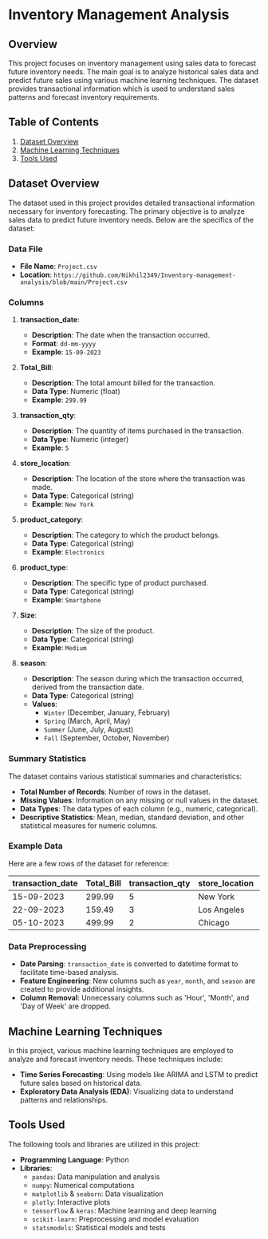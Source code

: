 # Inventory Management Analysis


## Overview

This project focuses on inventory management using sales data to forecast future inventory needs. The main goal is to analyze historical sales data and predict future sales using various machine learning techniques. The dataset provides transactional information which is used to understand sales patterns and forecast inventory requirements.

## Table of Contents

1. [Dataset Overview](#dataset-overview)
2. [Machine Learning Techniques](#machine-learning-techniques)
3. [Tools Used](#tools-used)

## Dataset Overview

The dataset used in this project provides detailed transactional information necessary for inventory forecasting. The primary objective is to analyze sales data to predict future inventory needs. Below are the specifics of the dataset:

### Data File
- **File Name**: `Project.csv`
- **Location**: `https://github.com/Nikhil2349/Inventory-management-analysis/blob/main/Project.csv`

### Columns
1. **transaction_date**: 
   - **Description**: The date when the transaction occurred.
   - **Format**: `dd-mm-yyyy`
   - **Example**: `15-09-2023`

2. **Total_Bill**: 
   - **Description**: The total amount billed for the transaction.
   - **Data Type**: Numeric (float)
   - **Example**: `299.99`

3. **transaction_qty**: 
   - **Description**: The quantity of items purchased in the transaction.
   - **Data Type**: Numeric (integer)
   - **Example**: `5`

4. **store_location**: 
   - **Description**: The location of the store where the transaction was made.
   - **Data Type**: Categorical (string)
   - **Example**: `New York`

5. **product_category**: 
   - **Description**: The category to which the product belongs.
   - **Data Type**: Categorical (string)
   - **Example**: `Electronics`

6. **product_type**: 
   - **Description**: The specific type of product purchased.
   - **Data Type**: Categorical (string)
   - **Example**: `Smartphone`

7. **Size**: 
   - **Description**: The size of the product.
   - **Data Type**: Categorical (string)
   - **Example**: `Medium`

8. **season**: 
   - **Description**: The season during which the transaction occurred, derived from the transaction date.
   - **Data Type**: Categorical (string)
   - **Values**:
     - `Winter` (December, January, February)
     - `Spring` (March, April, May)
     - `Summer` (June, July, August)
     - `Fall` (September, October, November)

### Summary Statistics
The dataset contains various statistical summaries and characteristics:
- **Total Number of Records**: Number of rows in the dataset.
- **Missing Values**: Information on any missing or null values in the dataset.
- **Data Types**: The data types of each column (e.g., numeric, categorical).
- **Descriptive Statistics**: Mean, median, standard deviation, and other statistical measures for numeric columns.

### Example Data
Here are a few rows of the dataset for reference:

| transaction_date | Total_Bill | transaction_qty | store_location | product_category | product_type | Size  | season |
|------------------|------------|-----------------|----------------|------------------|--------------|-------|--------|
| 15-09-2023       | 299.99     | 5               | New York       | Electronics      | Smartphone   | Medium| Fall   |
| 22-09-2023       | 159.49     | 3               | Los Angeles    | Apparel          | Jacket       | Large | Fall   |
| 05-10-2023       | 499.99     | 2               | Chicago        | Electronics      | Laptop       | Small | Fall   |

### Data Preprocessing
- **Date Parsing**: `transaction_date` is converted to datetime format to facilitate time-based analysis.
- **Feature Engineering**: New columns such as `year`, `month`, and `season` are created to provide additional insights.
- **Column Removal**: Unnecessary columns such as 'Hour', 'Month', and 'Day of Week' are dropped.

## Machine Learning Techniques

In this project, various machine learning techniques are employed to analyze and forecast inventory needs. These techniques include:
- **Time Series Forecasting**: Using models like ARIMA and LSTM to predict future sales based on historical data.
- **Exploratory Data Analysis (EDA)**: Visualizing data to understand patterns and relationships.

## Tools Used

The following tools and libraries are utilized in this project:
- **Programming Language**: Python
- **Libraries**:
  - `pandas`: Data manipulation and analysis
  - `numpy`: Numerical computations
  - `matplotlib` & `seaborn`: Data visualization
  - `plotly`: Interactive plots
  - `tensorflow` & `keras`: Machine learning and deep learning
  - `scikit-learn`: Preprocessing and model evaluation
  - `statsmodels`: Statistical models and tests


